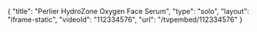 {
    "title": "Perlier HydroZone Oxygen Face Serum",
    "type": "solo",
    "layout": "iframe-static",
    "videoId": "112334576",
    "url": "\/tvpembed\/112334576"
}